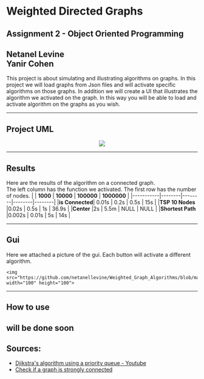 # Weighted Directed Graphs
## Assignment 2 - Object Oriented Programming 
**Netanel Levine**   
**Yanir Cohen**    
--- 
This project is about simulating and illustrating algorithms on graphs. In this project we will load graphs from Json files and will activate specific algorithms on those graphs. In addition we will create a UI that illustrates the algorithm we activated on the graph.
In this way you will be able to load and activate algorithm on the graphs as you wish.
 
---
## Project UML

   <p align="center">
    <img src="https://github.com/netanellevine/Weighted_Graph_Algorithms/blob/main/uml/graph%20diagram.png">
   </p>

---

## Results
Here are the results of the algorithm on a connected graph.  
The left column has the function we activated. The first row has the number of nodes.
|        | **1000** | **10000** | **100000** | **1000000** |
|-----------|--------|--------|--------|--------|
|**is Connected**|	0.01s	 | 0.2s  |	 0.5s  | 15s  | 
|**TSP 10 Nodes** |0.02s	 | 0.5s   |	1s  | 36.9s  | 
|**Center** |2s	 | 5.5m   |	NULL   | NULL  | 
|**Shortest Path** |0.002s | 0.01s   |	5s   | 14s  | 

---
## Gui 
Here we attached a picture of the gui.
Each button will activate a different algorithm.

    <img src="https://github.com/netanellevine/Weighted_Graph_Algorithms/blob/main/gui/graph.PNG" width="100" height="100">

---
## How to use
will be done soon
---
## Sources:

  - <a href="https://www.youtube.com/watch?v=CerlT7tTZfY&t">Djikstra's algorithm using a priority queue - Youtube</a>
  - <a href="https://www.geeksforgeeks.org/connectivity-in-a-directed-graph/">Check if a graph is strongly connected</a>
